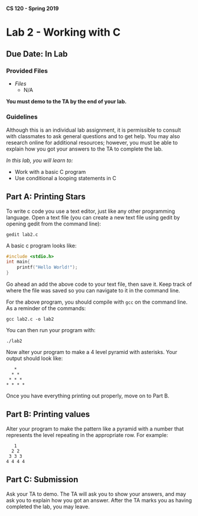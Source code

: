 #### CS 120 - Spring 2019
# Lab 2 - Working with C
## Due Date: In Lab

### Provided Files
* _Files_
    * N/A

**You must demo to the TA by the end of your lab.**

### Guidelines

Although this is an individual lab assignment, it is permissible to consult with classmates to ask general questions and to get help. You may also research online for additional resources; however, you must be able to explain how you got your answers to the TA to complete the lab.


_In this lab, you will learn to:_

* Work with a basic C program
* Use conditional a looping statements in C


## Part A: Printing Stars

To write c code you use a text editor, just like any other programming language. Open a text file (you can create a new text file using gedit by opening gedit from the command line):
```shell
gedit lab2.c
```

A basic c program looks like:
```c
#include <stdio.h>
int main{
    printf("Hello World!");
}
```
Go ahead an add the above code to your text file, then save it. Keep track of where the file was saved so you can navigate to it in the command line.

For the above program, you should compile with `gcc` on the command line. As a reminder of the commands:
```shell
gcc lab2.c -o lab2
```
You can then run your program with:
```shell
./lab2
```
Now alter your program to make a 4 level pyramid with asterisks. Your output should look like:
```shell
   *
  * *
 * * *
* * * *
```
Once you have everything printing out properly, move on to Part B. 

## Part B: Printing values

Alter your program to make the pattern like a pyramid with a number that represents the level repeating in the appropriate row. For example:
```shell
   1
  2 2
 3 3 3
4 4 4 4
```
## Part C: Submission

Ask your TA to demo. The TA will ask you to show your answers, and may ask you to explain how you got an answer. After the TA marks you as having completed the lab, you may leave.
